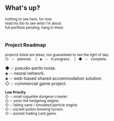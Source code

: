 ## What's up?

<sub>
nothing to see here, for now. <br>
read my bio to see what i'm about. <br>
full portfolio pending. hang in there. <br>
</sub>

<br>

### Project Roadmap

<sub>projects listed are ideas, not guaranteed to see the light of day.</sub> <br>
<sub>◇ &nbsp; :- &nbsp; planned. &nbsp;&nbsp; |&nbsp;&nbsp; ◈ &nbsp; :- &nbsp; in progress. &nbsp;&nbsp; |&nbsp;&nbsp; ◆ &nbsp; :- &nbsp; complete.</sub></span> <br>

◆ :- pseudo-perlin noise. <br>
◈ :- neural network. <br>
◈ :- web-based shared accommodation solution. <br>
◇ :- commercial game project. <br>

<sub>
<b>Low Priority</b> <br>
◇ :- small roguelike dungeon crawler. <br>
◇ :- sonic the hedgehog engine. <br>
◇ :- falling sand / simulated particle engine. <br>
◇ :- pocket potion brewing tycoon. <br>
◇ :- pocket trading card game. <br>
</sub>
